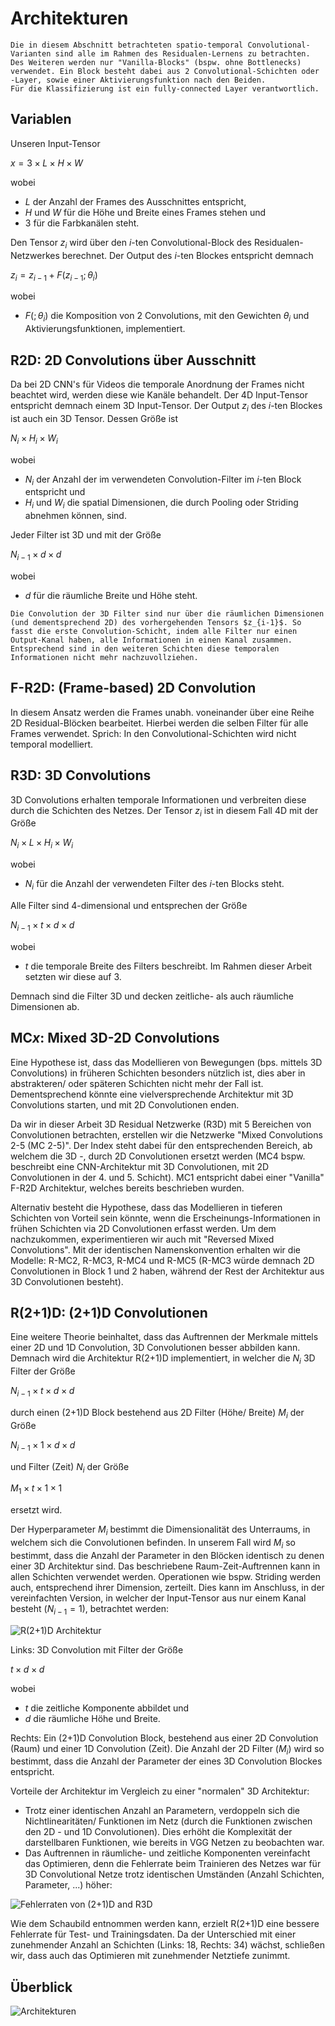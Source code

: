 # Architekturen

```{note}
Die in diesem Abschnitt betrachteten spatio-temporal Convolutional-Varianten sind alle im Rahmen des Residualen-Lernens zu betrachten.
Des Weiteren werden nur "Vanilla-Blocks" (bspw. ohne Bottlenecks) verwendet. Ein Block besteht dabei aus 2 Convolutional-Schichten oder -Layer, sowie einer Aktivierungsfunktion nach den Beiden.
Für die Klassifizierung ist ein fully-connected Layer verantwortlich.
```

## Variablen

Unseren Input-Tensor

$x = 3 \times L \times H \times W$

wobei 

- $L$ der Anzahl der Frames des Ausschnittes entspricht,
- $H$ und $W$ für die Höhe und Breite eines Frames stehen und
- $3$ für die Farbkanälen steht.

Den Tensor $z_i$ wird über den $i$-ten Convolutional-Block des Residualen-Netzwerkes berechnet. Der Output des $i$-ten Blockes entspricht demnach

$z_i = z_{i-1} + F(z_{i-1};\theta _i)$

wobei 

- $F(;\theta _i)$ die Komposition von 2 Convolutions, mit den Gewichten $\theta _i$ und Aktivierungsfunktionen, implementiert.

## R2D: 2D Convolutions über Ausschnitt

Da bei 2D CNN's für Videos die temporale Anordnung der Frames nicht beachtet wird, werden diese wie Kanäle behandelt.
Der 4D Input-Tensor entspricht demnach einem 3D Input-Tensor.
Der Output $z_i$ des $i$-ten Blockes ist auch ein 3D Tensor. Dessen Größe ist

$N_i \times H_i \times W_i$

wobei

- $N_i$ der Anzahl der im verwendeten Convolution-Filter im $i$-ten Block entspricht und
- $H_i$ und $W_i$ die spatial Dimensionen, die durch Pooling oder Striding abnehmen können, sind.

Jeder Filter ist 3D und mit der Größe

$N_{i-1} \times d \times d$

wobei

- $d$ für die räumliche Breite und Höhe steht.

```{note}
Die Convolution der 3D Filter sind nur über die räumlichen Dimensionen (und dementsprechend 2D) des vorhergehenden Tensors $z_{i-1}$. So fasst die erste Convolution-Schicht, indem alle Filter nur einen Output-Kanal haben, alle Informationen in einen Kanal zusammen. Entsprechend sind in den weiteren Schichten diese temporalen Informationen nicht mehr nachzuvollziehen.
```

## F-R2D: (Frame-based) 2D Convolution

In diesem Ansatz werden die Frames unabh. voneinander über eine Reihe 2D Residual-Blöcken bearbeitet. Hierbei werden die selben Filter für alle Frames verwendet.
Sprich: In den Convolutional-Schichten wird nicht temporal modelliert.

## R3D: 3D Convolutions

3D Convolutions erhalten temporale Informationen und verbreiten diese durch die Schichten des Netzes. Der Tensor $z_i$ ist in diesem Fall 4D mit der Größe

$N_i \times L \times H_i \times W_i$

wobei

- $N_i$ für die Anzahl der verwendeten Filter des $i$-ten Blocks steht.

Alle Filter sind 4-dimensional und entsprechen der Größe

$N_{i-1} \times t \times d \times d$

wobei

- $t$ die temporale Breite des Filters beschreibt. Im Rahmen dieser Arbeit setzten wir diese auf 3.

Demnach sind die Filter 3D und decken zeitliche- als auch räumliche Dimensionen ab.

## MC$x$: Mixed 3D-2D Convolutions

Eine Hypothese ist, dass das Modellieren von Bewegungen (bps. mittels 3D Convolutions) in früheren Schichten besonders nützlich ist, dies aber in abstrakteren/ oder späteren Schichten nicht mehr der Fall ist.
Dementsprechend könnte eine vielversprechende Architektur mit 3D Convolutions starten, und mit 2D Convolutionen enden.

Da wir in dieser Arbeit 3D Residual Netzwerke (R3D) mit 5 Bereichen von Convolutionen betrachten, erstellen wir die Netzwerke "Mixed Convolutions 2-5 (MC 2-5)". Der Index steht dabei für den entsprechenden Bereich, ab welchem die 3D -, durch 2D Convolutionen ersetzt werden (MC4 bspw. beschreibt eine CNN-Architektur mit 3D Convolutionen, mit 2D Convolutionen in der 4. und 5. Schicht).
MC1 entspricht dabei einer "Vanilla" F-R2D Architektur, welches bereits beschrieben wurden.

Alternativ besteht die Hypothese, dass das Modellieren in tieferen Schichten von Vorteil sein könnte, wenn die Erscheinungs-Informationen in frühen Schichten via 2D Convolutionen erfasst werden. Um dem nachzukommen, experimentieren wir auch mit "Reversed Mixed Convolutions".
Mit der identischen Namenskonvention erhalten wir die Modelle: R-MC2, R-MC3, R-MC4 und R-MC5 (R-MC3 würde demnach 2D Convolutionen in Block 1 und 2 haben, während der Rest der Architektur aus 3D Convolutionen besteht).

## R(2+1)D: (2+1)D Convolutionen

Eine weitere Theorie beinhaltet, dass das Auftrennen der Merkmale mittels einer 2D und 1D Convolution, 3D Convolutionen besser abbilden kann. Demnach wird die Architektur R(2+1)D implementiert, in welcher die $N_i$ 3D Filter der Größe 

$N_{i-1} \times t \times d \times d$

durch einen (2+1)D Block bestehend aus 2D Filter (Höhe/ Breite) $M_i$ der Größe 

$N_{i-1} \times 1 \times d \times d$

und Filter (Zeit) $N_i$ der Größe

$M_1 \times t \times 1 \times 1$

ersetzt wird.

Der Hyperparameter $M_i$ bestimmt die Dimensionalität des Unterraums, in welchem sich die Convolutionen befinden. In unserem Fall wird $M_i$ so bestimmt, dass die Anzahl der Parameter in den Blöcken identisch zu denen einer 3D Architektur sind. 
Das beschriebene Raum-Zeit-Auftrennen kann in allen Schichten verwendet werden.
Operationen wie bspw. Striding werden auch, entsprechend ihrer Dimension, zerteilt. 
Dies kann im Anschluss, in der vereinfachten Version, in welcher der Input-Tensor aus nur einem Kanal besteht ($N_{i-1} = 1$), betrachtet werden:

![R(2+1)D Architektur](img/r(2+1)d_architecture.png)

Links: 3D Convolution mit Filter der Größe 

$t \times d \times d$

wobei

- $t$ die zeitliche Komponente abbildet und
- $d$ die räumliche Höhe und Breite.

Rechts: Ein (2+1)D Convolution Block, bestehend aus einer 2D Convolution (Raum) und einer 1D Convolution (Zeit). Die Anzahl der 2D Filter ($M_i$) wird so bestimmt, dass die Anzahl der Parameter der eines 3D Convolution Blockes entspricht. 

Vorteile der Architektur im Vergleich zu einer "normalen" 3D Architektur:
- Trotz einer identischen Anzahl an Parametern, verdoppeln sich die Nichtlinearitäten/ Funktionen im Netz (durch die Funktionen zwischen den 2D - und 1D Convolutionen). Dies erhöht die Komplexität der darstellbaren Funktionen, wie bereits in VGG Netzen zu beobachten war.
- Das Auftrennen in räumliche- und zeitliche Komponenten vereinfacht das Optimieren, denn die Fehlerrate beim Trainieren des Netzes war für 3D Convolutional Netze trotz identischen Umständen (Anzahl Schichten, Parameter, ...) höher:

![Fehlerraten von (2+1)D and R3D](img/error_rate_comp.png)

Wie dem Schaubild entnommen werden kann, erzielt R(2+1)D eine bessere Fehlerrate für Test- und Trainingsdaten. Da der Unterschied mit einer zunehmender Anzahl an Schichten (Links: 18, Rechts: 34) wächst, schließen wir, dass auch das Optimieren mit zunehmender Netztiefe zunimmt.

## Überblick

![Architekturen](img/architectures.png)